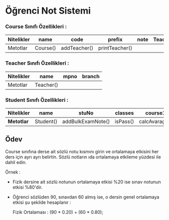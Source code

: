# Öğrenci Not Sistemi

### Course Sınıfı Özellikleri :

| Nitelikler | name     | code         | prefix         | note | Teacher |
|------------|----------|--------------|----------------|------|---------|
| Metotlar   | Course() | addTeacher() | printTeacher() |      |         |

### Teacher Sınıfı Özellikleri :

| Nitelikler | name      | mpno | branch |
|------------|-----------|------|--------|
| Metotlar   | Teacher() |      |        |

### Student Sınıfı Özellikleri :


| **Nitelikler** | name      | stuNo             | classes  | course1       | course2     | course3 | avarage | isPass |
|----------------|-----------|-------------------|----------|---------------|-------------|---------|---------|--------|
| **Metotlar**   | Student() | addBulkExamNote() | isPass() | calcAvarage() | printNote() |         |         |        |



## Ödev

Course sınıfına derse ait sözlü notu kısmını girin ve ortalamaya etkisini her ders için ayrı ayrı belirtin. Sözlü
notların ıda ortalamaya etkileme yüzdesi ile dahil edin.

Örnek :

* Fizik dersine ait sözlü notunun ortalamaya etkisi %20 ise sınav notunun etkisi %80'dir.

* Öğrenci sözlüden 90, sınavdan 60 almış ise, o dersin genel ortalamaya etkisi şu şekilde hesaplanır :

  
    Fizik Ortalaması : (90 * 0.20) + (60 * 0.80);